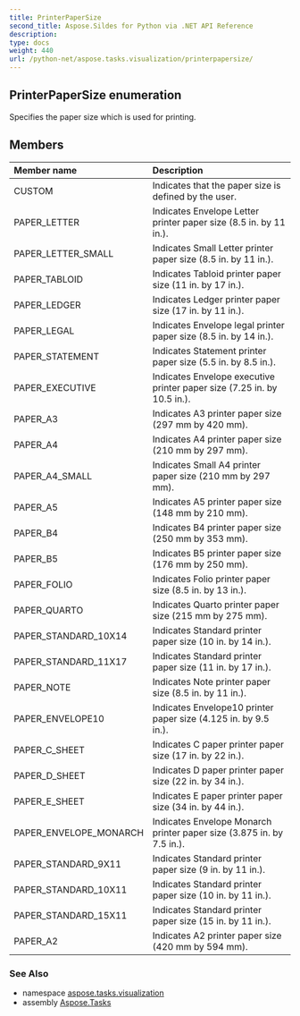 ```yaml
---
title: PrinterPaperSize
second_title: Aspose.Sildes for Python via .NET API Reference
description: 
type: docs
weight: 440
url: /python-net/aspose.tasks.visualization/printerpapersize/
---
```


## PrinterPaperSize enumeration

Specifies the paper size which is used for printing.

## Members
| Member name | Description |
| :- | :- |
|CUSTOM|Indicates that the paper size is defined by the user.|
|PAPER_LETTER|Indicates Envelope Letter printer paper size (8.5 in. by 11 in.).|
|PAPER_LETTER_SMALL|Indicates Small Letter printer paper size (8.5 in. by 11 in.).|
|PAPER_TABLOID|Indicates Tabloid printer paper size (11 in. by 17 in.).|
|PAPER_LEDGER|Indicates Ledger printer paper size (17 in. by 11 in.).|
|PAPER_LEGAL|Indicates Envelope legal printer paper size (8.5 in. by 14 in.).|
|PAPER_STATEMENT|Indicates Statement printer paper size  (5.5 in. by 8.5 in.).|
|PAPER_EXECUTIVE|Indicates Envelope executive printer paper size (7.25 in. by 10.5 in.).|
|PAPER_A3|Indicates A3 printer paper size (297 mm by 420 mm).|
|PAPER_A4|Indicates A4 printer paper size (210 mm by 297 mm).|
|PAPER_A4_SMALL|Indicates Small A4 printer paper size (210 mm by 297 mm).|
|PAPER_A5|Indicates A5 printer paper size (148 mm by 210 mm).|
|PAPER_B4|Indicates B4 printer paper size (250 mm by 353 mm).|
|PAPER_B5|Indicates B5 printer paper size (176 mm by 250 mm).|
|PAPER_FOLIO|Indicates Folio printer paper size (8.5 in. by 13 in.).|
|PAPER_QUARTO|Indicates Quarto printer paper size (215 mm by 275 mm).|
|PAPER_STANDARD_10X14|Indicates Standard printer paper size (10 in. by 14 in.).|
|PAPER_STANDARD_11X17|Indicates Standard printer paper size (11 in. by 17 in.).|
|PAPER_NOTE|Indicates Note printer paper size (8.5 in. by 11 in.).|
|PAPER_ENVELOPE10|Indicates Envelope10 printer paper size (4.125 in. by 9.5 in.).|
|PAPER_C_SHEET|Indicates C paper printer paper size (17 in. by 22 in.).|
|PAPER_D_SHEET|Indicates D paper printer paper size  (22 in. by 34 in.).|
|PAPER_E_SHEET|Indicates E paper printer paper size (34 in. by 44 in.).|
|PAPER_ENVELOPE_MONARCH|Indicates Envelope Monarch printer paper size (3.875 in. by 7.5 in.).|
|PAPER_STANDARD_9X11|Indicates Standard printer paper size (9 in. by 11 in.).|
|PAPER_STANDARD_10X11|Indicates Standard printer paper size (10 in. by 11 in.).|
|PAPER_STANDARD_15X11|Indicates Standard printer paper size (15 in. by 11 in.).|
|PAPER_A2|Indicates A2 printer paper size (420 mm by 594 mm).|

### See Also

* namespace [aspose.tasks.visualization](/tasks/python-net/aspose.tasks.visualization/)
* assembly [Aspose.Tasks](/tasks/python-net/)

